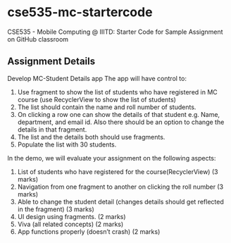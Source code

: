# cse535-mc-startercode
CSE535 - Mobile Computing @ IIITD: Starter Code for Sample Assignment on GitHub classroom

## Assignment Details



Develop MC-Student Details app
The app will have control to:
1. Use fragment to show the list of students who have registered in MC course (use
RecyclerView to show the list of students)
2. The list should contain the name and roll number of students.
3. On clicking a row one can show the details of that student e.g. Name, department, and email
id. Also there should be an option to change the details in that fragment.
4. The list and the details both should use fragments.
5. Populate the list with 30 students.

In the demo, we will evaluate your assignment on the following aspects:
1. List of students who have registered for the course(RecyclerView) (3 marks)
2. Navigation from one fragment to another on clicking the roll number (3 marks)
3. Able to change the student detail (changes details should get reflected in the fragment)
(3 marks)
4. UI design using fragments. (2 marks)
5. Viva (all related concepts) (2 marks)
6. App functions properly (doesn’t crash) (2 marks)
